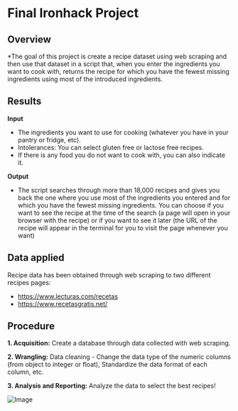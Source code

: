 # Final Ironhack Project


## Overview

*The goal of this project is create a recipe dataset using web scraping and then use that dataset in a script that, when you enter the ingredients you want to cook with, returns the recipe for which you have the fewest missing ingredients using most of the introduced ingredients.


## Results

**Input**

- The ingredients you want to use for cooking (whatever you have in your pantry or fridge, etc).
- Intolerances: You can select gluten free or lactose free recipes.
- If there is any food you do not want to cook with, you can also indicate it.

**Output**

- The script searches through more than 18,000 recipes and gives you back  the one where you use most of the ingredients you entered and for which you have the fewest missing ingredients. You can choose if you want to see the recipe at the time of the search (a page will open in your browser with the recipe) or if you want to see it later (the URL of the recipe will appear in the terminal for you to visit the page whenever you want)
  
## Data applied
  
Recipe data has been obtained through web scraping to two different recipes pages:
- https://www.lecturas.com/recetas
- https://www.recetasgratis.net/

## Procedure

  **1. Acquisition:** Create a database through data collected with web scraping.
  
  **2. Wrangling:** Data cleaning - Change the data type of the numeric columns (from object to integer or float),      Standardize the data format of each column, etc.
  
  **3. Analysis and Reporting:** Analyze the data to select the best recipes!


![Image](https://e00-elmundo.uecdn.es/assets/multimedia/imagenes/2019/08/29/15670724438459.jpg)

